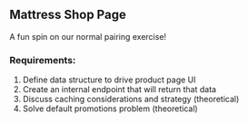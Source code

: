 ## Mattress Shop Page
A fun spin on our normal pairing exercise!

### Requirements: 
1. Define data structure to drive product page UI
2. Create an internal endpoint that will return that data
3. Discuss caching considerations and strategy (theoretical)
4. Solve default promotions problem (theoretical)


